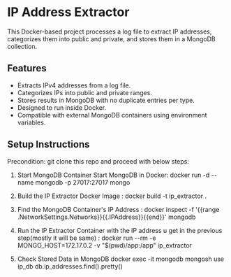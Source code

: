 # IP Address Extractor

This Docker-based project processes a log file to extract IP addresses, categorizes them into public and private, and stores them in a MongoDB collection.

## Features

- Extracts IPv4 addresses from a log file.
- Categorizes IPs into public and private ranges.
- Stores results in MongoDB with no duplicate entries per type.
- Designed to run inside Docker.
- Compatible with external MongoDB containers using environment variables.



## Setup Instructions

Precondition: git clone this repo and proceed with below steps:

1. Start MongoDB Container
Start MongoDB in Docker: 
docker run -d --name mongodb -p 27017:27017 mongo

2. Build the IP Extractor Docker Image : 
docker build -t ip_extractor .

3. Find the MongoDB Container's IP Address : 
docker inspect -f '{{range .NetworkSettings.Networks}}{{.IPAddress}}{{end}}' mongodb

4. Run the IP Extractor Container with the IP address u get in the previous step(mostly it will be same) : 
docker run --rm -e MONGO_HOST=172.17.0.2 -v "$(pwd)/app:/app" ip_extractor

5. Check Stored Data in MongoDB
docker exec -it mongodb mongosh
use ip_db
db.ip_addresses.find().pretty()
